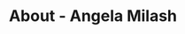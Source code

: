 ---
id: angela_milash.md
permalink: "/about/angela_milash"
full_name: Angela Milash
title: About - Angela Milash
role: Product Manager
image: angela_milash_color.jpg
about: Angela is a Product Management Leader and Consultant with 15 years of experience partnering with organizations to deliver focused technical products and innovative solutions for Fortune 100 Organizations, Startups, B-Corps, and Nonprofits. She is passionate about using technology for good, is considered an expert in Agile Product Delivery and has delivered work for multiple areas such as Innovation Labs, Fintech, Digital Transformation, Biosecurity, Legal Tech and Digital Forensics, Digital Health innovation, and for Vulnerable Populations, Compliance and Security, B2B, B2C, for clients like CapitalOne, the United Nations Tech Innovation Lab, UCSF, EY, VISA, Discover, Bain Consulting, to name a few. She excels at leading  full technology life cycle Product Development, strategy, and delivery being experienced building cloud data and software technology platforms, web and mobile apps, as well as new product introduction, design thinking and rapid prototyping, managing organizational development shifts and growth, workflow optimization, and Agile and Lean principles.
github: https://github.com/amilash
linkedin: https://www.linkedin.com/in/angelamilash/
featimg: "/assets/aboutBanner1.jpg"
layout: about/profile
---